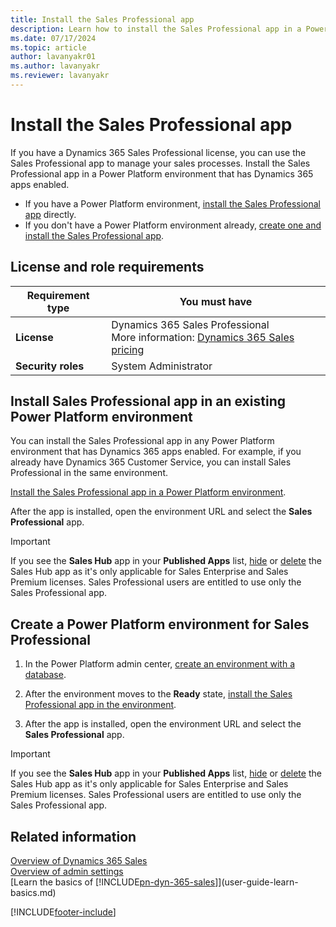 ```yaml
---
title: Install the Sales Professional app
description: Learn how to install the Sales Professional app in a Power Platform environment that has Dynamics 365 apps enabled.
ms.date: 07/17/2024
ms.topic: article
author: lavanyakr01
ms.author: lavanyakr
ms.reviewer: lavanyakr
---
```


# Install the Sales Professional app

If you have a Dynamics 365 Sales Professional license, you can use the Sales Professional app to manage your sales processes. Install the Sales Professional app in a Power Platform environment that has Dynamics 365 apps enabled. 

- If you have a Power Platform environment, [install the Sales Professional app](provision-sales-professional-instance.md#install-app) directly.
- If you don't have a Power Platform environment already, [create one and install the Sales Professional app](#create-a-power-platform-environment-for-sales-professional).

## License and role requirements

| Requirement type | You must have |
|-----------------------|---------|
| **License** | Dynamics 365 Sales Professional<br>More information: [Dynamics 365 Sales pricing](https://dynamics.microsoft.com/sales/pricing/) |
| **Security roles** | System Administrator<br>|

<a name="install-app"></a>
## Install Sales Professional app in an existing Power Platform environment

You can install the Sales Professional app in any Power Platform environment that has Dynamics 365 apps enabled. For example, if you already have Dynamics 365 Customer Service, you can install Sales Professional in the same environment.

[Install the Sales Professional app in a Power Platform environment](/power-platform/admin/manage-apps#install-an-app).

After the app is installed, open the environment URL and select the **Sales Professional** app.

> [!IMPORTANT]
> If you see the **Sales Hub** app in your **Published Apps** list, [hide](/power-apps/maker/model-driven-apps/deactivate-app) or [delete](/power-apps/maker/model-driven-apps/delete-model-driven-app) the Sales Hub app as it's only applicable for Sales Enterprise and Sales Premium licenses. Sales Professional users are entitled to use only the Sales Professional app.

## Create a Power Platform environment for Sales Professional

1. In the Power Platform admin center, [create an environment with a database](/power-platform/admin/create-environment#create-an-environment-with-a-database).

1. After the environment moves to the **Ready** state, [install the Sales Professional app in the environment](/power-platform/admin/manage-apps#install-an-app).
1. After the app is installed, open the environment URL and select the **Sales Professional** app.

> [!IMPORTANT]
> If you see the **Sales Hub** app in your **Published Apps** list, [hide](/power-apps/maker/model-driven-apps/deactivate-app) or [delete](/power-apps/maker/model-driven-apps/delete-model-driven-app) the Sales Hub app as it's only applicable for Sales Enterprise and Sales Premium licenses. Sales Professional users are entitled to use only the Sales Professional app.

## Related information

[Overview of Dynamics 365 Sales](overview.md)  
[Overview of admin settings](admin-settings-overview.md)  
[Learn the basics of [!INCLUDE[pn-dyn-365-sales](../includes/pn-dyn-365-sales.md)]](user-guide-learn-basics.md)

[!INCLUDE[footer-include](../includes/footer-banner.md)]
